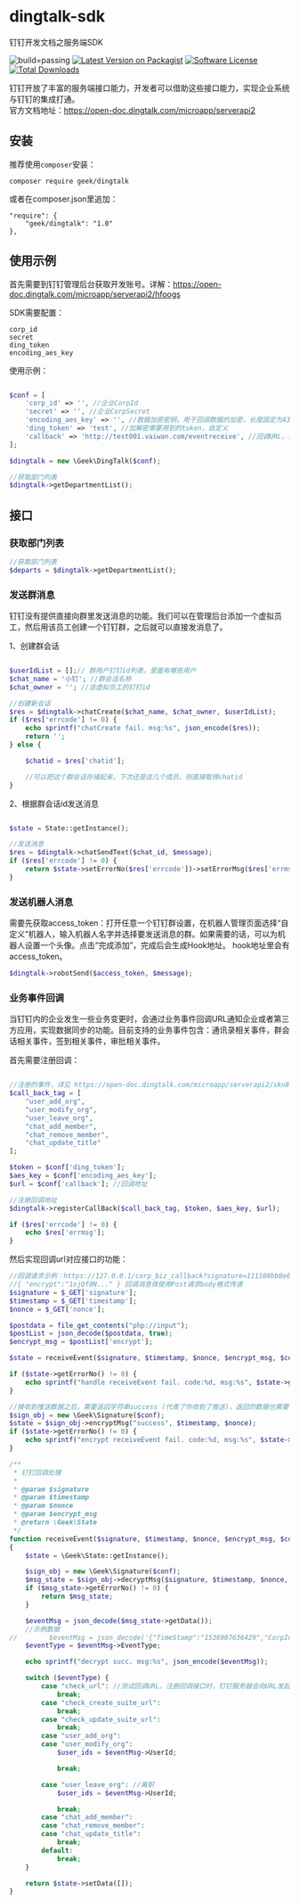 # dingtalk-sdk
钉钉开发文档之服务端SDK

![build=passing][ico-build]
[![Latest Version on Packagist][ico-version]][link-packagist]
[![Software License][ico-license]](LICENSE.md)
[![Total Downloads][ico-downloads]][link-downloads]

钉钉开放了丰富的服务端接口能力，开发者可以借助这些接口能力，实现企业系统与钉钉的集成打通。  
官方文档地址：https://open-doc.dingtalk.com/microapp/serverapi2

## 安装
推荐使用`composer`安装：
```
composer require geek/dingtalk
```

或者在composer.json里追加：
```
"require": {
	"geek/dingtalk": "1.0"
},
```

## 使用示例
首先需要到钉钉管理后台获取开发账号。详解：https://open-doc.dingtalk.com/microapp/serverapi2/hfoogs  

SDK需要配置：
``` 
corp_id
secret
ding_token
encoding_aes_key
```

使用示例：
``` php

$conf = [
    'corp_id' => '', //企业CorpId
    'secret' => '', //企业CorpSecret
    'encoding_aes_key' => '', //数据加密密钥。用于回调数据的加密，长度固定为43个字符，从a-z, A-Z, 0-9共62个字符中选取,可以随机生成
    'ding_token' => 'test', //加解密需要用到的token，自定义
    'callback' => 'http://test001.vaiwan.com/eventreceive', //回调URL，钉钉服务器会向URL发起回调事件
];

$dingtalk = new \Geek\DingTalk($conf);

//获取部门列表
$dingtalk->getDepartmentList();
```

## 接口

### 获取部门列表

``` php
//获取部门列表
$departs = $dingtalk->getDepartmentList();
```

### 发送群消息

钉钉没有提供直接向群里发送消息的功能。我们可以在管理后台添加一个虚拟员工，然后用该员工创建一个钉钉群，之后就可以直接发消息了。

1、创建群会话
``` php

$userIdList = [];// 群用户钉钉id列表，里面有哪些用户
$chat_name = '小钉'; //群会话名称
$chat_owner = ''; //该虚拟员工的钉钉id

//创建新会话
$res = $dingtalk->chatCreate($chat_name, $chat_owner, $userIdList);
if ($res['errcode'] != 0) {
    echo sprintf("chatCreate fail. msg:%s", json_encode($res));
    return '';
} else {

    $chatid = $res['chatid'];

    //可以把这个群会话存储起来，下次还是这几个成员，则直接取得chatid
}
```

2、根据群会话id发送消息

``` php

$state = State::getInstance();

//发送消息
$res = $dingtalk->chatSendText($chat_id, $message);
if ($res['errcode'] != 0) {
    return $state->setErrorNo($res['errcode'])->setErrorMsg($res['errmsg']);
}
```


### 发送机器人消息

需要先获取access_token：打开任意一个钉钉群设置，在机器人管理页面选择“自定义”机器人，输入机器人名字并选择要发送消息的群。如果需要的话，可以为机器人设置一个头像。点击“完成添加”，完成后会生成Hook地址。
hook地址里会有access_token。

``` php
$dingtalk->robotSend($access_token, $message);
```

### 业务事件回调

当钉钉内的企业发生一些业务变更时，会通过业务事件回调URL通知企业或者第三方应用，实现数据同步的功能。目前支持的业务事件包含：通讯录相关事件，群会话相关事件，签到相关事件，审批相关事件。

首先需要注册回调：

``` php

//注册的事件，详见 https://open-doc.dingtalk.com/microapp/serverapi2/skn8ld
$call_back_tag = [
    "user_add_org",
    "user_modify_org",
    "user_leave_org",
    "chat_add_member",
    "chat_remove_member",
    "chat_update_title"
];

$token = $conf['ding_token'];
$aes_key = $conf['encoding_aes_key'];
$url = $conf['callback']; //回调地址

//注册回调地址
$dingtalk->registerCallBack($call_back_tag, $token, $aes_key, $url);

if ($res['errcode'] != 0) {
    echo $res['errmsg'];
}
```

然后实现回调url对应接口的功能：
``` php
//回调请求示例：https://127.0.0.1/corp_biz_callback?signature=111108bb8e6dbce3c9671d6fdb69d15066227608&timestamp=1783610513&nonce=380320111
//{ "encrypt":"1ojQf0N..." } 回调消息体使用Post请求body格式传递
$signature = $_GET['signature'];
$timestamp = $_GET['timestamp'];
$nonce = $_GET['nonce'];

$postdata = file_get_contents("php://input");
$postList = json_decode($postdata, true);
$encrypt_msg = $postList['encrypt'];

$state = receiveEvent($signature, $timestamp, $nonce, $encrypt_msg, $conf);

if ($state->getErrorNo() != 0) {
    echo sprintf("handle receiveEvent fail. code:%d, msg:%s", $state->getErrorNo(), $state->getErrorMsg());
}

//接收到推送数据之后，需要返回字符串success (代表了你收到了推送)，返回的数据也需要做加密处理，如果不返回，钉钉服务器将持续推送下去，达到一定阈值后将不再推送。
$sign_obj = new \Geek\Signature($conf);
$state = $sign_obj->encryptMsg("success", $timestamp, $nonce);
if ($state->getErrorNo() != 0) {
    echo sprintf("encrypt receiveEvent fail. code:%d, msg:%s", $state->getErrorNo(), $state->getErrorMsg());
}

/**
 * 钉钉回调处理
 *
 * @param $signature
 * @param $timestamp
 * @param $nonce
 * @param $encrypt_msg
 * @return \Geek\State
 */
function receiveEvent($signature, $timestamp, $nonce, $encrypt_msg, $conf)
{
    $state = \Geek\State::getInstance();

    $sign_obj = new \Geek\Signature($conf);
    $msg_state = $sign_obj->decryptMsg($signature, $timestamp, $nonce, $encrypt_msg);
    if ($msg_state->getErrorNo() != 0) {
        return $msg_state;
    }

    $eventMsg = json_decode($msg_state->getData());
    //示例数据
//        $eventMsg = json_decode('{"TimeStamp":"1536907636429","CorpId":"ding93794335028af70b","UserId":["2127383846805836532", "0565176120300975"],"EventType":"user_add_org"}');
    $eventType = $eventMsg->EventType;

    echo sprintf("decrypt succ. msg:%s", json_encode($eventMsg));

    switch ($eventType) {
        case "check_url": //测试回调URL。注册回调接口时，钉钉服务器会向URL发起【测试回调URL】事件，来验证填写的url的合法性，需要接收到回调之后返回加密字符串“success”的json数据，才能完成注册。
            break;
        case "check_create_suite_url":
            break;
        case "check_update_suite_url":
            break;
        case "user_add_org":
        case "user_modify_org":
            $user_ids = $eventMsg->UserId;

            break;

        case "user_leave_org": //离职
            $user_ids = $eventMsg->UserId;

            break;
        case "chat_add_member":
        case "chat_remove_member":
        case "chat_update_title":
            break;
        default:
            break;
    }

    return $state->setData([]);
}

```



[ico-build]: https://img.shields.io/badge/build-passing-brightgreen.svg?maxAge=2592000
[ico-version]: https://img.shields.io/packagist/v/geek/dingtalk.svg?style=flat-square
[ico-license]: https://img.shields.io/badge/license-MIT-brightgreen.svg?style=flat-square
[ico-downloads]: https://img.shields.io/packagist/dt/geek/dingtalk.svg?style=flat-square

[link-packagist]: https://packagist.org/packages/geek/dingtalk
[link-downloads]: https://packagist.org/packages/geek/dingtalk
[link-author]: https://github.com/geek-php

